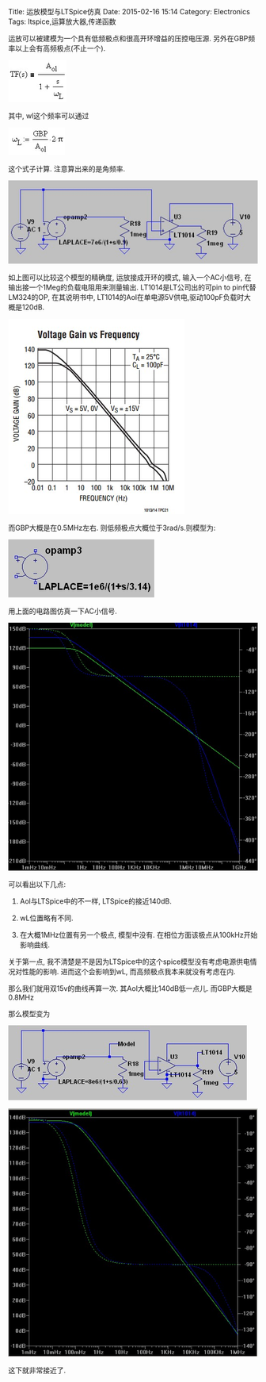 Title: 运放模型与LTSpice仿真
Date: 2015-02-16 15:14
Category: Electronics
Tags: ltspice,运算放大器,传递函数


运放可以被建模为一个具有低频极点和很高开环增益的压控电压源. 另外在GBP频率以上会有高频极点(不止一个).

![运放简单的传递函数模型](../images/运放模型与LTSpice仿真/1.jpg)

其中, wl这个频率可以通过

![公式](../images/运放模型与LTSpice仿真/2.jpg)

这个式子计算. 注意算出来的是角频率.

![公式](../images/运放模型与LTSpice仿真/3.jpg)

如上图可以比较这个模型的精确度, 运放接成开环的模式, 输入一个AC小信号, 在输出接一个1Meg的负载电阻用来测量输出. LT1014是LT公司出的可pin to pin代替LM324的OP, 在其说明书中, LT1014的Aol在单电源5V供电,驱动100pF负载时大概是120dB.

![公式](../images/运放模型与LTSpice仿真/4.jpg)

而GBP大概是在0.5MHz左右. 则低频极点大概位于3rad/s.则模型为:

![公式](../images/运放模型与LTSpice仿真/5.jpg)

用上面的电路图仿真一下AC小信号.

![公式](../images/运放模型与LTSpice仿真/6.jpg)

可以看出以下几点:

1. Aol与LTSpice中的不一样, LTSpice的接近140dB.

2. wL位置略有不同.

3. 在大概1MHz位置有另一个极点, 模型中没有. 在相位方面该极点从100kHz开始影响曲线.

关于第一点, 我不清楚是不是因为LTSpice中的这个spice模型没有考虑电源供电情况对性能的影响. 进而这个会影响到wL, 而高频极点我本来就没有考虑在内.

那么我们就用双15v的曲线再算一次. 其Aol大概比140dB低一点儿. 而GBP大概是0.8MHz

那么模型变为

![公式](../images/运放模型与LTSpice仿真/7.jpg)

![公式](../images/运放模型与LTSpice仿真/8.jpg)

这下就非常接近了.

